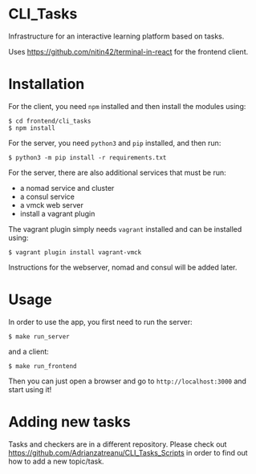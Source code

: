 # CLI_Tasks
Infrastructure for an interactive learning platform based on tasks.

Uses https://github.com/nitin42/terminal-in-react for the frontend client.

# Installation
For the client, you need `npm` installed and then install the modules using:
```
$ cd frontend/cli_tasks
$ npm install
```

For the server, you need `python3` and `pip` installed, and then run:
```
$ python3 -m pip install -r requirements.txt
```
For the server, there are also additional services that must be run:
- a nomad service and cluster
- a consul service
- a vmck web server
- install a vagrant plugin

The vagrant plugin simply needs `vagrant` installed and can be installed using:
```
$ vagrant plugin install vagrant-vmck
```

Instructions for the webserver, nomad and consul will be added later.


# Usage
In order to use the app, you first need to run the server:
```
$ make run_server
```

and a client:
```
$ make run_frontend
```

Then you can just open a browser and go to `http://localhost:3000` and start
using it!

# Adding new tasks
Tasks and checkers are in a different repository. Please check out
https://github.com/Adrianzatreanu/CLI_Tasks_Scripts in order to find out how
to add a new topic/task.
